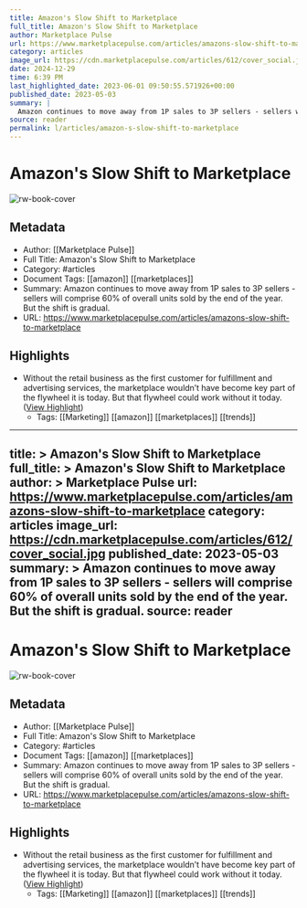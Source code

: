 ```yaml
---
title: Amazon's Slow Shift to Marketplace
full_title: Amazon's Slow Shift to Marketplace
author: Marketplace Pulse
url: https://www.marketplacepulse.com/articles/amazons-slow-shift-to-marketplace
category: articles
image_url: https://cdn.marketplacepulse.com/articles/612/cover_social.jpg
date: 2024-12-29
time: 6:39 PM
last_highlighted_date: 2023-06-01 09:50:55.571926+00:00
published_date: 2023-05-03
summary: |
  Amazon continues to move away from 1P sales to 3P sellers - sellers will comprise 60% of overall units sold by the end of the year. But the shift is gradual.
source: reader
permalink: l/articles/amazon-s-slow-shift-to-marketplace
---
```

# Amazon's Slow Shift to Marketplace

![rw-book-cover](https://cdn.marketplacepulse.com/articles/612/cover_social.jpg)

## Metadata
- Author: [[Marketplace Pulse]]
- Full Title: Amazon's Slow Shift to Marketplace
- Category: #articles
- Document Tags: [[amazon]] [[marketplaces]] 
- Summary: Amazon continues to move away from 1P sales to 3P sellers - sellers will comprise 60% of overall units sold by the end of the year. But the shift is gradual.
- URL: https://www.marketplacepulse.com/articles/amazons-slow-shift-to-marketplace

## Highlights
- Without the retail business as the first customer for fulfillment and advertising services, the marketplace wouldn’t have become key part of the flywheel it is today. But that flywheel could work without it today. ([View Highlight](https://read.readwise.io/read/01h1v5w33e0fdyyb3pgknwedd1))
    - Tags: [[Marketing]] [[amazon]] [[marketplaces]] [[trends]] 


---
title: >
  Amazon's Slow Shift to Marketplace
full_title: >
  Amazon's Slow Shift to Marketplace
author: >
  Marketplace Pulse
url: https://www.marketplacepulse.com/articles/amazons-slow-shift-to-marketplace
category: articles
image_url: https://cdn.marketplacepulse.com/articles/612/cover_social.jpg
published_date: 2023-05-03
summary: >
  Amazon continues to move away from 1P sales to 3P sellers - sellers will comprise 60% of overall units sold by the end of the year. But the shift is gradual.
source: reader
---
# Amazon's Slow Shift to Marketplace

![rw-book-cover](https://cdn.marketplacepulse.com/articles/612/cover_social.jpg)

## Metadata
- Author: [[Marketplace Pulse]]
- Full Title: Amazon's Slow Shift to Marketplace
- Category: #articles
- Document Tags: [[amazon]] [[marketplaces]] 
- Summary: Amazon continues to move away from 1P sales to 3P sellers - sellers will comprise 60% of overall units sold by the end of the year. But the shift is gradual.
- URL: https://www.marketplacepulse.com/articles/amazons-slow-shift-to-marketplace

## Highlights
- Without the retail business as the first customer for fulfillment and advertising services, the marketplace wouldn’t have become key part of the flywheel it is today. But that flywheel could work without it today. ([View Highlight](https://read.readwise.io/read/01h1v5w33e0fdyyb3pgknwedd1))
    - Tags: [[Marketing]] [[amazon]] [[marketplaces]] [[trends]] 


